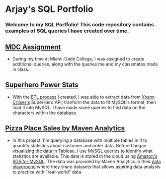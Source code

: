 # Arjay's SQL Portfolio

### Welcome to my SQL Portfolio! This code repository contains examples of SQL queries I have created over time.

## [MDC Assignment](https://github.com/arjayjean/SQL-Portfolio/blob/main/mdc_a6_assignment.sql "MDC Assignment SQL Queries")
* During my time at Miami-Dade College, I was assigned to create additional queries, along with the queries me and my classmates made in class.


## [Superhero Power Stats](https://github.com/arjayjean/SQL-Portfolio/blob/main/superhero_power_stat.sql "SuperHero Power Stat SQL Queries")
* With the [ETL process](https://github.com/arjayjean/superhero_power_stat "SuperHero Power Stat ETL") I created, I was able to extract data from [Yoann Cribier's](https://akabab.github.io/superhero-api/api/ "SuperHero API") SuperHero API, tranform the data to fit MySQL's format, then load it into MySQL. I have made some queries to find data on the characters within the database.

## [Pizza Place Sales by Maven Analytics](https:// "Pizza Place Sales")
* In this project, I'm querying a database with multiple tables in it to quantify statistics about customer and order data. Before I began visualizing the data in Tableau, I use MySQL queries to identify what statistics are available. This data is stored in the cloud using [Amazon's RDS for MySQL](https://aws.amazon.com/rds/mysql/ "RDS for MySQL"). The data was provided by Maven Analytics in their [data playground](https://www.mavenanalytics.io/data-playground "Maven Analytics' Data Playground") where they share datasets that allows aspiring data analysts to practice with "real-world" data.
